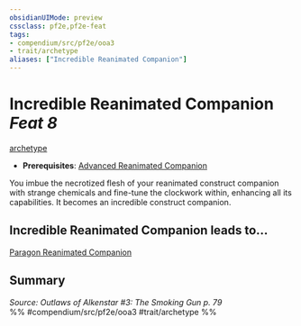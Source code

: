 ```yaml
---
obsidianUIMode: preview
cssclass: pf2e,pf2e-feat
tags:
- compendium/src/pf2e/ooa3
- trait/archetype
aliases: ["Incredible Reanimated Companion"]
---
```

# Incredible Reanimated Companion  *Feat 8*  
[archetype](../../rules/traits/archetype.md)  

- **Prerequisites**: [Advanced Reanimated Companion](advanced-reanimated-companion-ooa3.md)

You imbue the necrotized flesh of your reanimated construct companion with strange chemicals and fine-tune the clockwork within, enhancing all its capabilities. It becomes an incredible construct companion.

## Incredible Reanimated Companion leads to...

[Paragon Reanimated Companion](paragon-reanimated-companion-ooa3.md)

## Summary

*Source: Outlaws of Alkenstar #3: The Smoking Gun p. 79*  
%% #compendium/src/pf2e/ooa3 #trait/archetype %%